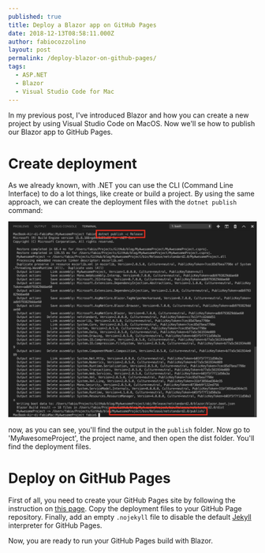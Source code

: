 ```yaml
---
published: true
title: Deploy a Blazor app on GitHub Pages
date: 2018-12-13T08:58:11.000Z
author: fabiocozzolino
layout: post
permalink: /deploy-blazor-on-github-pages/
tags:
  - ASP.NET
  - Blazor
  - Visual Studio Code for Mac
---
```

In my previous post, I've introduced Blazor and how you can create a new project by using Visual Studio Code on MacOS. Now we'll se how to publish our Blazor app to GitHub Pages.

# Create deployment
As we already known, with .NET you can use the CLI (Command Line Interface) to do a lot things, like create or build a project. By using the same approach, we can create the deployment files with the `dotnet publish` command:

![Install Blazor templates](/assets/img/dotnet-publish.png)

now, as you can see, you'll find the output in the `publish` folder. Now go to 'MyAwesomeProject', the project name, and then open the dist folder. You'll find the deployment files. 

# Deploy on GitHub Pages
First of all, you need to create your GitHub Pages site by following the instruction on [this page](https://guides.github.com/features/pages/). Copy the deployment files to your GitHub Page repository. Finally, add an empty `.nojekyll` file to disable the default [Jekyll](https://github.com/jekyll/jekyll) interpreter for GitHub Pages.

Now, you are ready to run your GitHub Pages build with Blazor.
